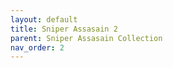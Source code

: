 ```yaml
---
layout: default
title: Sniper Assasain 2
parent: Sniper Assasain Collection
nav_order: 2
---
```


<script src="https://monkey3three.github.io/unblocked88.github.io/ruffle/ruffle-nightly-2022_11_08-web-selfhosted/ruffle.js"></script>
<object width="600" height="400">
<param name="movie" value="https://monkey3three.github.io/unblocked88.github.io/flash/flash game files/Sniper Assassin.swf 2">
<embed src="https://monkey3three.github.io/unblocked88.github.io/flash/flash game files/Sniper Assassin.swf 2" width="600" height="400">
</embed>
</object>